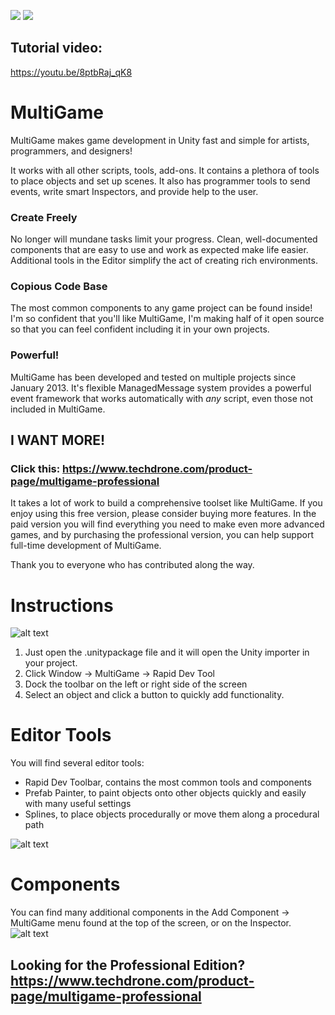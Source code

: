
![](https://media.giphy.com/media/xULW8mTP6BxQRwiVUY/giphy.gif)
![](https://media.giphy.com/media/3o6fJaE0wrm3kvjfWw/giphy.gif)


## Tutorial video:
https://youtu.be/8ptbRaj_qK8

# MultiGame
MultiGame makes game development in Unity fast and simple for artists, programmers, and designers!

It works with all other scripts, tools, add-ons. It contains a plethora of tools to place objects and set up scenes. It also has programmer tools to send events, write smart Inspectors, and provide help to the user.

### Create Freely
No longer will mundane tasks limit your progress. Clean, well-documented components that are easy to use and work as expected make life easier. Additional tools in the Editor simplify the act of creating rich environments.

### Copious Code Base
The most common components to any game project can be found inside! I'm so confident that you'll like MultiGame, I'm making half of it open source so that you can feel confident including it in your own projects.

### Powerful!
MultiGame has been developed and tested on multiple projects since January 2013. It's flexible ManagedMessage system provides a powerful event framework that works automatically with *any* script, even those not included in MultiGame.

## I WANT MORE!
### Click this: https://www.techdrone.com/product-page/multigame-professional
It takes a lot of work to build a comprehensive toolset like MultiGame. If you enjoy using this free version, please consider buying more features. In the paid version you will find everything you need to make even more advanced games, and by purchasing the professional version, you can help support full-time development of MultiGame.

Thank you to everyone who has contributed along the way.

# Instructions
![alt text](https://preview.ibb.co/dxHNZb/Open_Multi_Game_Toolbar.png "Click Window MultiGame Rapid Dev Tool")
1. Just open the .unitypackage file and it will open the Unity importer in your project.
2. Click Window -> MultiGame -> Rapid Dev Tool
3. Dock the toolbar on the left or right side of the screen
4. Select an object and click a button to quickly add functionality.

# Editor Tools
You will find several editor tools:
- Rapid Dev Toolbar, contains the most common tools and components
- Prefab Painter, to paint objects onto other objects quickly and easily with many useful settings
- Splines, to place objects procedurally or move them along a procedural path

![alt text](https://image.ibb.co/k2VHZb/Multi_Game_Toolbar.png "MultiGame Toolbar adds functionality fast and lets you focus on features!")

# Components
You can find many additional components in the Add Component -> MultiGame menu found at the top of the screen, or on the Inspector.
![alt text](https://preview.ibb.co/egTUVG/Multi_Game_Add_Component.png "Add Component MultiGame")

## Looking for the Professional Edition? https://www.techdrone.com/product-page/multigame-professional

